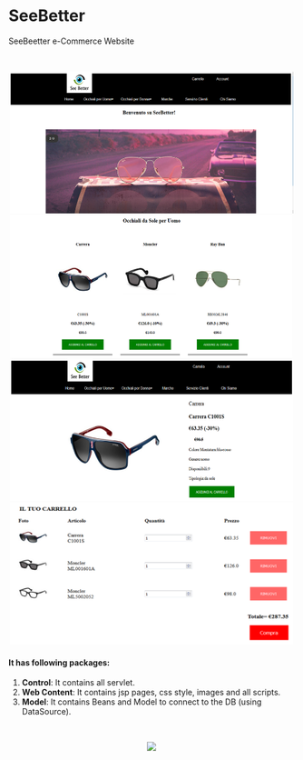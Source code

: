 # SeeBetter
SeeBeetter e-Commerce Website

<br>
<p align="center">
  <img src="readme/see3.png" width="500" height="250">
  <img src="readme/see2.png" width="500" height="250">
  <img src="readme/see1.png" width="500" height="250">
  <img src="readme/see4.png" width="500" height="250">
</p>

#### It has following packages:
1. **Control**: It contains all servlet.
2. **Web Content**: It contains jsp pages, css style, images and all scripts.
3. **Model**: It contains Beans and Model to connect to the DB (using DataSource).

<br>
<p align="center">
  <img src="readme/mvc.png" width="300">
</p>
